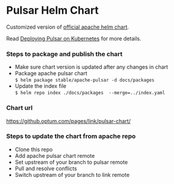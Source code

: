 # Pulsar Helm Chart

Customized version of [official apache helm chart](https://github.com/apache/pulsar-helm-chart).

Read [Deploying Pulsar on Kubernetes](http://pulsar.apache.org/docs/en/deploy-kubernetes/) for more details.

### Steps to package and publish the chart

- Make sure chart version is updated after any changes in chart
- Package apache pulsar chart</br>
`$ helm package stable/apache-pulsar -d docs/packages`
- Update the index file</br>
`$ helm repo index ./docs/packages  --merge=../index.yaml`

### Chart url
https://github.optum.com/pages/link/pulsar-chart/

### Steps to update the chart from apache repo

- Clone this repo
- Add apache pulsar chart remote
- Set upstream of your branch to pulsar remote
- Pull and resolve conflicts
- Switch upstream of your branch to link remote